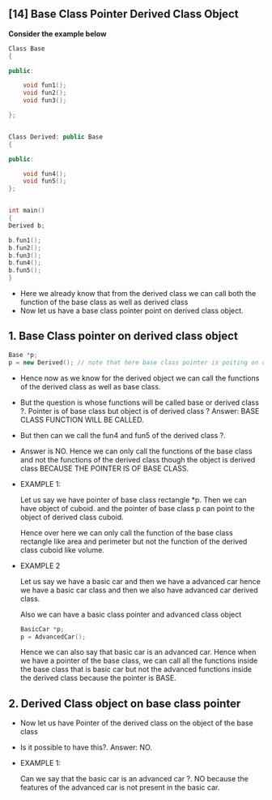 ## [14] Base Class Pointer Derived Class Object

**Consider the example below**

```c++
Class Base
{

public:

	void fun1();
	void fun2();
	void fun3();

};


Class Derived: public Base
{

public:

	void fun4();
	void fun5();
};


int main()
{
Derived b;

b.fun1();
b.fun2();
b.fun3();
b.fun4();
b.fun5();
}
```

* Here we already know that from the derived class we can call both the function of the base class as well as derived class
* Now let us have a base class pointer point on derived class object.

## 1. Base Class pointer on derived class object

```c++
Base *p;
p = new Derived(); // note that here base class pointer is poiting on derived class object. Also note that here the Derived class is in a heap.
```

* Hence now as we know for the derived object we can call the functions of the derived class as well as base class.

- But the question is whose functions will be called base or derived class ?. Pointer is of base class but object is of derived class ?
Answer: BASE CLASS FUNCTION WILL BE CALLED.

* But then can we call the fun4 and fun5 of the derived class ?. 

* Answer is NO. Hence we can only call the functions of the base class and not the functions of the derived class though the object is derived class BECAUSE THE POINTER IS OF BASE CLASS.

  

* EXAMPLE 1:

  Let us say we have pointer of base class rectangle *p. Then we can have object of cuboid. and the pointer of base class p can point to the object of derived class cuboid.

  Hence over here we can only call the function of the base class rectangle like area and perimeter but not the function of the derived class cuboid like volume.



* EXAMPLE 2

  Let us say we have a basic car and then we have a advanced car hence we have a basic car class and then we also have advanced car derived class.

  Also we can have a basic class pointer and advanced class object

  ```c++
  BasicCar *p;
  p = AdvancedCar();
  ```

  Hence we can also say that basic car is an advanced car. Hence when we have a pointer of the base class, we can call all the functions inside the base class that is basic car but not the advanced functions inside the derived class because the pointer is BASE.

## 2. Derived Class object on base class pointer

* Now let us have Pointer of the derived class on the object of the base class 

* Is it possible to have this?. Answer: NO.

* EXAMPLE 1: 

  Can we say that the basic car is an advanced car ?. NO because the features of the advanced car is not present in the basic car.